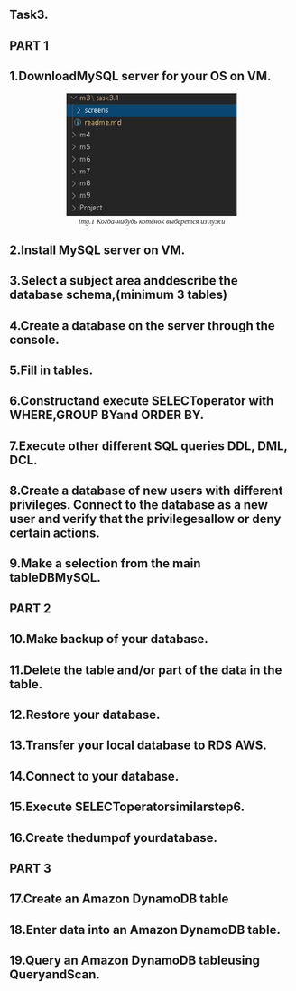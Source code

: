 ## Task3.

## PART 1

## 1.DownloadMySQL server for your OS on VM.

<style>
figure.img {
  margin: 0;
  text-align: center;
}
figure.img img {  /* изображение уменьшается пропорционально экрану браузера */
  max-width: 100%;
  height: auto;
}
figure.img figcaption {  /* стиль описания */
  padding: 0 1%;
  font: italic 90% Georgia,serif;
}
body {
  counter-reset: figures;
}
figure.img figcaption {
  counter-increment: figures;
}
figure.img figcaption:before {
  content: 'Img.' counter(figures) ' ';
}
</style>
<body>
<figure class="img">
    <img alt="котёнок мечтает стать львом" src="screens/1.png" height="400" width="302">
    <figcaption>Когда-нибудь котёнок выберется из лужи</figcaption>
</figure>
</body>

## 2.Install MySQL server on VM.

## 3.Select a subject area anddescribe the database schema,(minimum 3 tables)

## 4.Create a database on the server through the console.

## 5.Fill in tables.

## 6.Constructand execute SELECToperator with WHERE,GROUP BYand ORDER BY.

## 7.Execute other different SQL queries DDL, DML, DCL. 

## 8.Create a database of new users with different privileges. Connect to the database as a new user and verify that the privilegesallow or deny certain actions.

## 9.Make a selection from the main tableDBMySQL.

## PART 2

## 10.Make backup of your database.

## 11.Delete the table and/or part of the data in the table.

## 12.Restore your database.

## 13.Transfer your local database to RDS AWS.

## 14.Connect to your database.

## 15.Execute SELECToperatorsimilarstep6.

## 16.Create thedumpof yourdatabase.

## PART 3

## 17.Create an Amazon DynamoDB table

## 18.Enter data into an Amazon DynamoDB table.

## 19.Query an Amazon DynamoDB tableusing QueryandScan.